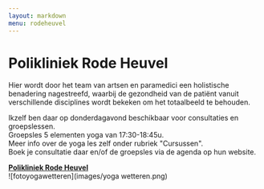 ```yaml
---
layout: markdown
menu: rodeheuvel
---
```

# Polikliniek Rode Heuvel

Hier wordt door het team van artsen en paramedici een holistische benadering nagestreefd, 
waarbij de gezondheid van de patiënt vanuit verschillende disciplines wordt bekeken om het totaalbeeld te behouden.

Ikzelf ben daar op donderdagavond beschikbaar voor consultaties en groepslessen.   
Groepsles 5 elementen yoga van 17:30-18:45u.      
Meer info over de yoga les zelf onder rubriek "Cursussen".   
Boek je consultatie daar en/of de groepsles via de agenda op hun website.   

[**Polikliniek Rode Heuvel**](https://www.polikliniek-rodeheuvel.be)   
![fotoyogawetteren](images/yoga wetteren.png)
